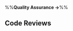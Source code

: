 <link rel="stylesheet" href="{{baseUrl}}/css/textbook.css">

<div class="website-content">

%%**Quality Assurance &rarr;**%%

## Code Reviews

<div id="main">

<include src="what/embed.md" />

</div>

</div>

